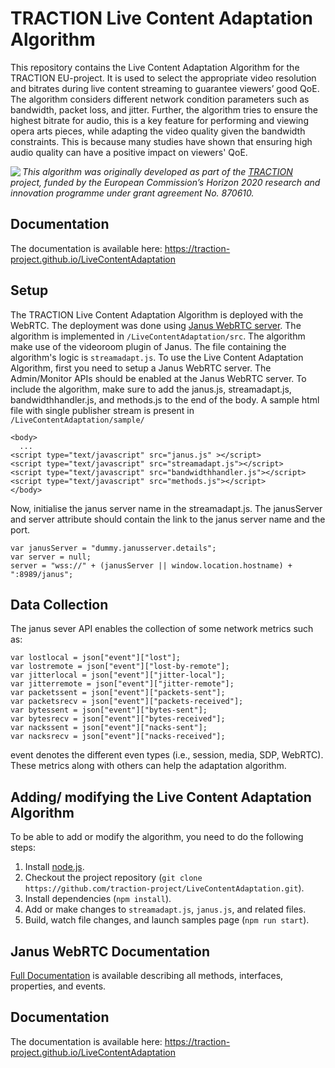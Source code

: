 # TRACTION Live Content Adaptation Algorithm

This repository contains the Live Content Adaptation Algorithm for the TRACTION EU-project. It is used to select the appropriate video resolution and bitrates during live content streaming to guarantee viewers’ good QoE. The algorithm considers different network condition parameters such as bandwidth, packet loss, and jitter. Further, the algorithm tries to ensure the highest bitrate for audio, this is a key feature for performing and viewing opera arts pieces, while adapting the video quality given the bandwidth constraints. This is because many studies have shown that ensuring high audio quality can have a positive impact on viewers' QoE.

<img src="https://www.traction-project.eu/wp-content/uploads/sites/3/2020/02/Logo-cabecera-Traction.png" align="left"/><em>This algorithm was originally developed as part of the <a href="https://www.traction-project.eu/">TRACTION</a> project, funded by the European Commission’s <a hef="http://ec.europa.eu/programmes/horizon2020/">Horizon 2020</a> research and innovation programme under grant agreement No. 870610.</em>

## Documentation

The documentation is available here: https://traction-project.github.io/LiveContentAdaptation

## Setup

The TRACTION Live Content Adaptation Algorithm is deployed with the WebRTC. The deployment was done using [Janus WebRTC server]([url](https://janus.conf.meetecho.com/)). The algorithm is implemented in `/LiveContentAdaptation/src`. The algorithm make use of the videoroom plugin of Janus. The file containing the algorithm's logic is `streamadapt.js`.
To use the Live Content Adaptation Algorithm, first you need to setup a Janus WebRTC server. The Admin/Monitor APIs should be enabled at the Janus WebRTC server. To include the algorithm, make sure to add the janus.js, streamadapt.js, bandwidthhandler.js, and methods.js to the end of the body. A sample html file with single publisher stream is present in `/LiveContentAdaptation/sample/`

```
<body>
  ...
<script type="text/javascript" src="janus.js" ></script>
<script type="text/javascript" src="streamadapt.js"></script>
<script type="text/javascript" src="bandwidthhandler.js"></script>
<script type="text/javascript" src="methods.js"></script>
</body>
```
Now, initialise the janus server name in the streamadapt.js. The janusServer and server attribute should contain the link to the janus server name and the port.

```
var janusServer = "dummy.janusserver.details";
var server = null;
server = "wss://" + (janusServer || window.location.hostname) + ":8989/janus"; 
```

## Data Collection

The janus sever API enables the collection of some network metrics such as:

```
var lostlocal = json["event"]["lost"];
var lostremote = json["event"]["lost-by-remote"];
var jitterlocal = json["event"]["jitter-local"];
var jitterremote = json["event"]["jitter-remote"];
var packetssent = json["event"]["packets-sent"];
var packetsrecv = json["event"]["packets-received"];
var bytessent = json["event"]["bytes-sent"];
var bytesrecv = json["event"]["bytes-received"];
var nackssent = json["event"]["nacks-sent"];
var nacksrecv = json["event"]["nacks-received"]; 
```

event denotes the different even types (i.e., session, media, SDP, WebRTC). These metrics along with others can help the adaptation algorithm.

## Adding/ modifying the Live Content Adaptation Algorithm

To be able to add or modify the algorithm, you need to do the following steps:
1.	Install [node.js]([url](http://nodejs.org/)).
2.	Checkout the project repository (`git clone https://github.com/traction-project/LiveContentAdaptation.git`).
3.	Install dependencies (`npm install`).
4.	Add or make changes to `streamadapt.js`, `janus.js`, and related files.
5.	Build, watch file changes, and launch samples page (`npm run start`).

## Janus WebRTC Documentation

[Full Documentation]([url](https://janus.conf.meetecho.com/docs/)) is available describing all methods, interfaces, properties, and events.


## Documentation

The documentation is available here: https://traction-project.github.io/LiveContentAdaptation

